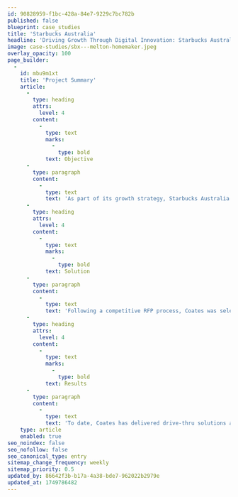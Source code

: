```yaml
---
id: 90828959-f1bc-428a-84e7-9229c7bc782b
published: false
blueprint: case_studies
title: 'Starbucks Australia'
headline: 'Driving Growth Through Digital Innovation: Starbucks Australia’s Move to a Connected Restaurant Ecosystem'
image: case-studies/sbx---melton-homemaker.jpeg
overlay_opacity: 100
page_builder:
  -
    id: mbu9m1xt
    title: 'Project Summary'
    article:
      -
        type: heading
        attrs:
          level: 4
        content:
          -
            type: text
            marks:
              -
                type: bold
            text: Objective
      -
        type: paragraph
        content:
          -
            type: text
            text: 'As part of its growth strategy, Starbucks Australia set out to expand its footprint through drive-thru formats and elevate the in-store and drive-thru experience through digital innovation. With Australian consumers increasingly valuing speed and convenience, Starbucks aimed to create a more connected, seamless journey that aligns with its brand promise of high-quality service, digital engagement, and community connection.​'
      -
        type: heading
        attrs:
          level: 4
        content:
          -
            type: text
            marks:
              -
                type: bold
            text: Solution
      -
        type: paragraph
        content:
          -
            type: text
            text: 'Following a competitive RFP process, Coates was selected as the sole supplier for connected hardware, software and traditional signage across all new and remodelled Starbucks locations in Australia. The solution included a mix of indoor and outdoor digital menu boards, powered by a centralised CMS for real-time content updates and seasonal campaigns, as well as high-quality traditional signage to ensure brand consistency across the network.​'
      -
        type: heading
        attrs:
          level: 4
        content:
          -
            type: text
            marks:
              -
                type: bold
            text: Results
      -
        type: paragraph
        content:
          -
            type: text
            text: 'To date, Coates has delivered drive-thru solutions at xx sites, traditional signage at xx locations, and enabled xx sites with a centralised content management system (CMS). Current work includes the installation of indoor and outdoor digital menu boards (ODMB + IDMB) at 16 sites, indoor-only digital boards (IDMB) at 6 sites, traditional signage at 20 locations, and CMS implementation across 22 sites. As Starbucks continues to scale its national network, Coates remains a trusted partner—simplifying complex restaurant operations through tailored technology, signage, and service delivery.'
    type: article
    enabled: true
seo_noindex: false
seo_nofollow: false
seo_canonical_type: entry
sitemap_change_frequency: weekly
sitemap_priority: 0.5
updated_by: 86642f3b-b17a-4a38-bde7-962022b2979e
updated_at: 1749786482
---
```

